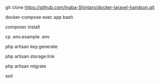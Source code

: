 git clone https://github.com/Inaba-Shintaro/docker-laravel-handson.git

docker-compose exec app bash

composer install

cp .env.example .env

php artisan key:generate

php artisan storage:link

php artisan migrate

exit